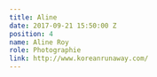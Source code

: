 ```yaml
---
title: Aline
date: 2017-09-21 15:50:00 Z
position: 4
name: Aline Roy
role: Photographie
link: http://www.koreanrunaway.com/
---
```



